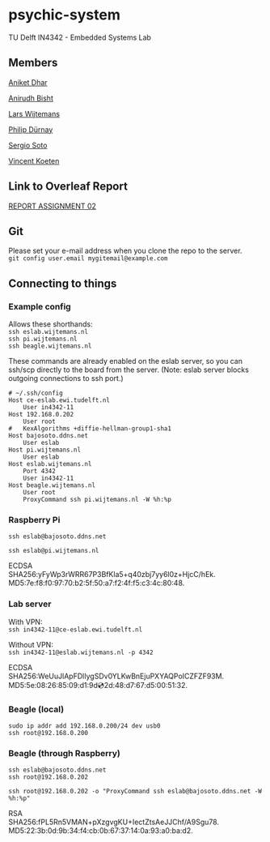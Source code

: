 # psychic-system
TU Delft IN4342 - Embedded Systems Lab

## Members

[Aniket Dhar](https://github.com/AniketDhar)

[Anirudh Bisht](https://github.com/Xiferof)

[Lars Wijtemans](https://github.com/lars2309)

[Philip Dürnay](https://github.com/phil-due)

[Sergio Soto](https://github.com/bajosoto)

[Vincent Koeten](https://github.com/vincentrk)

## Link to Overleaf Report
[REPORT ASSIGNMENT 02](https://www.overleaf.com/9529805tfmgpcsshcry)

## Git
Please set your e-mail address when you clone the repo to the server.  
`git config user.email mygitemail@example.com`

## Connecting to things

### Example config
Allows these shorthands:  
`ssh eslab.wijtemans.nl`  
`ssh pi.wijtemans.nl`  
`ssh beagle.wijtemans.nl`  

These commands are already enabled on the eslab server, so you can ssh/scp directly to the board from the server.
(Note: eslab server blocks outgoing connections to ssh port.)

```
# ~/.ssh/config
Host ce-eslab.ewi.tudelft.nl
    User in4342-11
Host 192.168.0.202
    User root
#	KexAlgorithms +diffie-hellman-group1-sha1
Host bajosoto.ddns.net
    User eslab
Host pi.wijtemans.nl
    User eslab
Host eslab.wijtemans.nl
    Port 4342
    User in4342-11
Host beagle.wijtemans.nl
    User root
    ProxyCommand ssh pi.wijtemans.nl -W %h:%p
```

### Raspberry Pi
`ssh eslab@bajosoto.ddns.net`

`ssh eslab@pi.wijtemans.nl`

ECDSA  
SHA256:yFyWp3rWRR67P3BfKla5+q40zbj7yy6l0z+HjcC/hEk.  
MD5:7e:f8:f0:97:70:b2:5f:50:a7:f2:4f:f5:c3:4c:80:48.

### Lab server
With VPN:  
`ssh in4342-11@ce-eslab.ewi.tudelft.nl`

Without VPN:  
`ssh in4342-11@eslab.wijtemans.nl -p 4342`

ECDSA  
SHA256:WeUuJlApFDlIygSDv0YLKwBnEjuPXYAQPoICZFZF93M.  
MD5:5e:08:26:85:09:d1:9d:cd:2d:48:d7:67:d5:00:51:32.

### Beagle (local)
```
sudo ip addr add 192.168.0.200/24 dev usb0
ssh root@192.168.0.200
```

### Beagle (through Raspberry)
```
ssh eslab@bajosoto.ddns.net
ssh root@192.168.0.202
```
`ssh root@192.168.0.202 -o "ProxyCommand ssh eslab@bajosoto.ddns.net -W %h:%p"`

RSA  
SHA256:fPL5Rn5VMAN+pXzgvgKU+IectZtsAeJJChf/A9Sgu78.  
MD5:22:3b:0d:9b:34:f4:cb:0b:67:37:14:0a:93:a0:ba:d2.
